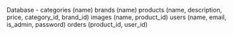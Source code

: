 Database - 
    categories (name)
    brands (name)
    products (name, description, price, category_id, brand_id)
    images (name, product_id)
    users (name, email, is_admin, password)
    orders (product_id, user_id)